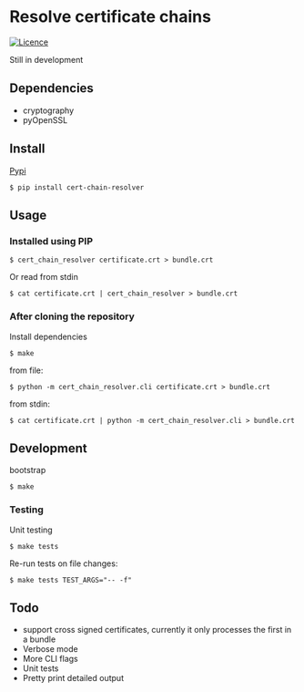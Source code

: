 # Resolve certificate chains

[![Licence](https://img.shields.io/badge/licence-MIT-blue.svg)](https://tldrlegal.com/license/mit-license)

Still in development

## Dependencies

* cryptography
* pyOpenSSL

## Install

[Pypi](https://pypi.org/project/cert-chain-resolver/)


    $ pip install cert-chain-resolver


## Usage

### Installed using PIP

    $ cert_chain_resolver certificate.crt > bundle.crt

Or read from stdin

    $ cat certificate.crt | cert_chain_resolver > bundle.crt


### After cloning the repository

Install dependencies

    $ make

from file:

    $ python -m cert_chain_resolver.cli certificate.crt > bundle.crt

from stdin:

    $ cat certificate.crt | python -m cert_chain_resolver.cli > bundle.crt


## Development

bootstrap

    $ make

### Testing

Unit testing

    $ make tests

Re-run tests on file changes:

    $ make tests TEST_ARGS="-- -f"


## Todo

* support cross signed certificates, currently it only processes the first in a bundle
* Verbose mode
* More CLI flags
* Unit tests
* Pretty print detailed output
